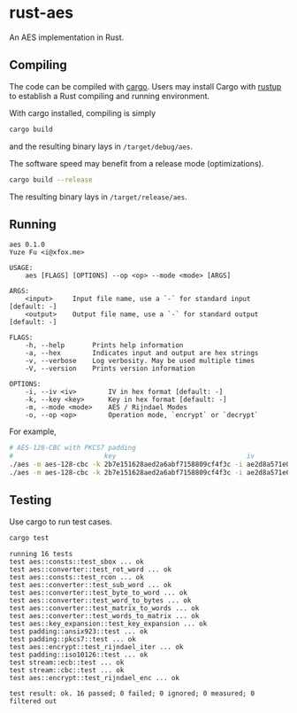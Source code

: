 # rust-aes

An AES implementation in Rust.

## Compiling

The code can be compiled with [cargo](https://doc.rust-lang.org/cargo/). Users may install Cargo with [rustup](https://rustup.rs/) to establish a Rust compiling and running environment.

With cargo installed, compiling is simply

```bash
cargo build
```

and the resulting binary lays in `/target/debug/aes`.

The software speed may benefit from a release mode (optimizations).

```bash
cargo build --release
```

The resulting binary lays in `/target/release/aes`.

## Running

```console
aes 0.1.0
Yuze Fu <i@xfox.me>

USAGE:
    aes [FLAGS] [OPTIONS] --op <op> --mode <mode> [ARGS]

ARGS:
    <input>     Input file name, use a `-` for standard input [default: -]
    <output>    Output file name, use a `-` for standard output [default: -]

FLAGS:
    -h, --help       Prints help information
    -a, --hex        Indicates input and output are hex strings
    -v, --verbose    Log verbosity. May be used multiple times
    -V, --version    Prints version information

OPTIONS:
    -i, --iv <iv>        IV in hex format [default: -]
    -k, --key <key>      Key in hex format [default: -]
    -m, --mode <mode>    AES / Rijndael Modes
    -o, --op <op>        Operation mode, `encrypt` or `decrypt`
```

For example,

```bash
# AES-128-CBC with PKCS7 padding
#                       key                                 iv                                enc/dec
./aes -m aes-128-cbc -k 2b7e151628aed2a6abf7158809cf4f3c -i ae2d8a571e03ac9c9eb76fac45af8e51 -o enc p.txt c.aes
./aes -m aes-128-cbc -k 2b7e151628aed2a6abf7158809cf4f3c -i ae2d8a571e03ac9c9eb76fac45af8e51 -o dec c.aes p.txt
```

## Testing

Use cargo to run test cases.

```bash
cargo test
```

```console
running 16 tests
test aes::consts::test_sbox ... ok
test aes::converter::test_rot_word ... ok
test aes::consts::test_rcon ... ok
test aes::converter::test_sub_word ... ok
test aes::converter::test_byte_to_word ... ok
test aes::converter::test_word_to_bytes ... ok
test aes::converter::test_matrix_to_words ... ok
test aes::converter::test_words_to_matrix ... ok
test aes::key_expansion::test_key_expansion ... ok
test padding::ansix923::test ... ok
test padding::pkcs7::test ... ok
test aes::encrypt::test_rijndael_iter ... ok
test padding::iso10126::test ... ok
test stream::ecb::test ... ok
test stream::cbc::test ... ok
test aes::encrypt::test_rijndael_enc ... ok

test result: ok. 16 passed; 0 failed; 0 ignored; 0 measured; 0 filtered out
```
